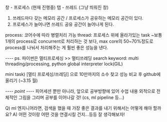 창 - 프로세스 (현재 진행중)
탭 - 쓰레드 (그냥 띄워진 창) 

1. 쓰레드마다 갖는 메모리 공간 / 프로세스가 공유하는 메모리 공간이 있다.
2. 프로세스가 늘어나면 쓰레드 공유 공간이 늘어나게 된다.

process: 코어수에 따라 병렬처리 가능
thread: 프로세스 위에 올라가있는 task
~보통 1개의 process로 concurrent로 처리하는 것 보다, max core의 50~70%정도로 process를 나눠서 처리해주는 게 훨씬 좋은 성능을 낸다.

---- ps. 파이썬은 멀티프로세싱 >> 멀티쓰레딩 
search keyword: multi threading/processing, python global interpreter lock(GIL)

mini task) [멀티 프로세싱/쓰레딩] 으로 10만까지의 소수 찾고 성능 비교 후 github에 올리기 (~3.15 월)

---- *point* ----
 피어세션 뿐만 아니라, 앞으로 공부방향에 있어 수업 내용 외적으로 전체적인 그림을 그리며 공부를 이어나갈 것! (cs, ml pipeline 등...)

 Q) ml 엔지니어라면, 검색을 했을 때 가장 좋은 결과를 내기 위해서는 어떻게 해야 할까요?
 A) 어떤 것이랑 어떤 것을 연결시킬 건지...등등 잘 생각해보자! 
